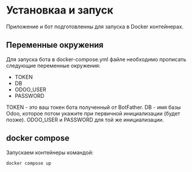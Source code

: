 # Установкаа и запуск

Приложение и бот подготовленны для запуска в Docker контейнерах.

## Переменные окружения

Для запуска бота в docker-compose.yml файле необходимо прописать следующие переменные окружения:
- TOKEN
- DB
- ODOO_USER
- PASSWORD

TOKEN - это ваш токен бота полученный от BotFather. DB - имя базы Odoo, которое потом укажите при первичной инициализации (будет позже). ODOO_USER и PASSWORD для той же инициализации.

## docker compose

Запускаем контейнеры командой:

```
docker compose up
```

